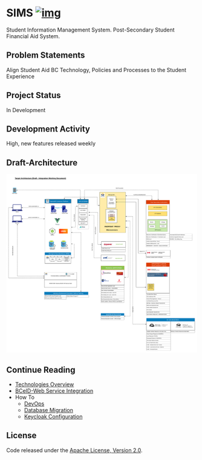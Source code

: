 # SIMS [![img](https://img.shields.io/badge/Lifecycle-Experimental-339999)](https://github.com/bcgov/repomountie/blob/master/doc/lifecycle-badges.md)

Student Information Management System. Post-Secondary Student Financial Aid System.

## Problem Statements

Align Student Aid BC Technology, Policies and Processes to the Student Experience

## Project Status

In Development

## Development Activity

High, new features released weekly

## Draft-Architecture

![Draft Architecture](./docs/assets/DraftArchitecture.jpg)

## Continue Reading

- [Technologies Overview](./docs/technologies-overview.md)
- [BCeID-Web Service Integration](./docs/bceid-webservice-integration.md)
- How To
  - [DevOps](./docs/howto/devops.md)
  - [Database Migration](./docs/howto/db-migration.md)
  - [Keycloak Configuration](./docs/hotwot/keycloak-config.md)

## License

Code released under the [Apache License, Version 2.0](./LICENSE).
